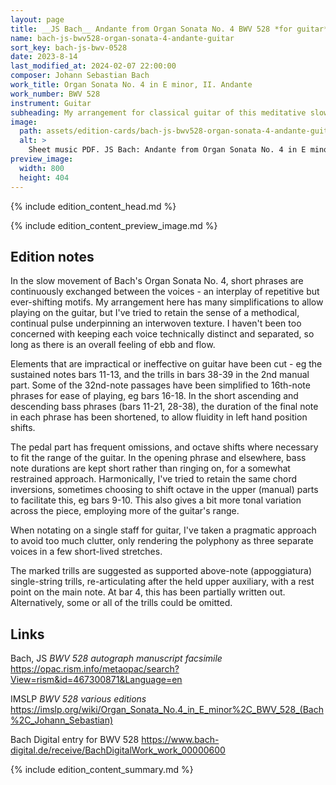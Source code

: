 ```yaml
---
layout: page
title: __JS Bach__ Andante from Organ Sonata No. 4 BWV 528 *for guitar*
name: bach-js-bwv528-organ-sonata-4-andante-guitar
sort_key: bach-js-bwv-0528
date: 2023-8-14
last_modified_at: 2024-02-07 22:00:00
composer: Johann Sebastian Bach
work_title: Organ Sonata No. 4 in E minor, II. Andante
work_number: BWV 528
instrument: Guitar
subheading: My arrangement for classical guitar of this meditative slow movement.
image:
  path: assets/edition-cards/bach-js-bwv528-organ-sonata-4-andante-guitar.card.jpg
  alt: >
    Sheet music PDF. JS Bach: Andante from Organ Sonata No. 4 in E minor BWV 528, arranged for classical guitar.
preview_image:
  width: 800
  height: 404
---
```


{% include edition_content_head.md %}
<!--more-->
{% include edition_content_preview_image.md %}

## Edition notes

In the slow movement of Bach's Organ Sonata No. 4, short phrases are continuously exchanged between the voices - an interplay of repetitive but ever-shifting motifs. My arrangement here has many simplifications to allow playing on the guitar, but I've tried to retain the sense of a methodical, continual pulse underpinning an interwoven texture. I haven't been too concerned with keeping each voice technically distinct and separated, so long as there is an overall feeling of ebb and flow.

Elements that are impractical or ineffective on guitar have been cut - eg the sustained notes bars 11-13, and the trills in bars 38-39 in the 2nd manual part. Some of the 32nd-note passages have been simplified to 16th-note phrases for ease of playing, eg bars 16-18. In the short ascending and descending bass phrases (bars 11-21, 28-38), the duration of the final note in each phrase has been shortened, to allow fluidity in left hand position shifts.

The pedal part has frequent omissions, and octave shifts where necessary to fit the range of the guitar. In the opening phrase and elsewhere, bass note durations are kept short rather than ringing on, for a somewhat restrained approach. Harmonically, I've tried to retain the same chord inversions, sometimes choosing to shift octave in the upper (manual) parts to facilitate this, eg bars 9-10. This also gives a bit more tonal variation across the piece, employing more of the guitar's range.

When notating on a single staff for guitar, I've taken a pragmatic approach to avoid too much clutter, only rendering the polyphony as three separate voices in a few short-lived stretches.

The marked trills are suggested as supported above-note (appoggiatura) single-string trills, re-articulating after the held upper auxiliary, with a rest point on the main note. At bar 4, this has been partially written out. Alternatively, some or all of the trills could be omitted.



## Links

Bach, JS *BWV 528 autograph manuscript facsimile* <https://opac.rism.info/metaopac/search?View=rism&id=467300871&Language=en>


IMSLP *BWV 528 various editions* <https://imslp.org/wiki/Organ_Sonata_No.4_in_E_minor%2C_BWV_528_(Bach%2C_Johann_Sebastian)>

Bach Digital entry for BWV 528 <https://www.bach-digital.de/receive/BachDigitalWork_work_00000600>

{% include edition_content_summary.md %}
